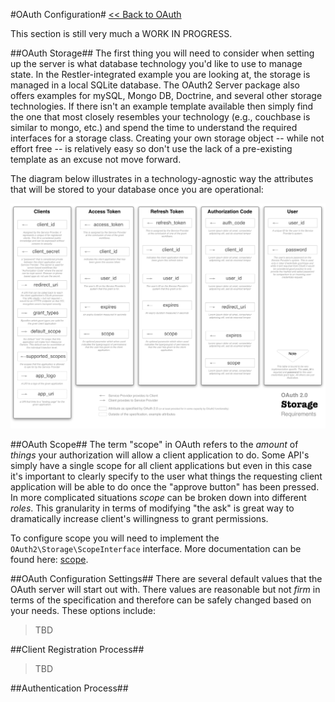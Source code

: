 #OAuth Configuration#
[<< Back to OAuth](oauth.md)

This section is still very much a WORK IN PROGRESS.

##OAuth Storage##
The first thing you will need to consider when setting up the server is what database technology you'd like to use to manage state. In the Restler-integrated example you are looking at, the storage is managed in a local SQLite database. The OAuth2 Server package also offers examples for mySQL, Mongo DB, Doctrine, and several other storage technologies. If there isn't an example template available then simply find the one that most closely resembles your technology (e.g., couchbase is similar to mongo, etc.) and spend the time to understand the required interfaces for a storage class. Creating your own storage object -- while not effort free -- is relatively easy so don't use the lack of a pre-existing template as an excuse not move forward.

The diagram below illustrates in a technology-agnostic way the attributes that will be stored to your database once you are operational:

![ ](img/storage-requirements.png)

##OAuth Scope##
The term "scope" in OAuth refers to the *amount* of *things* your authorization will allow a client application to do. Some API's simply have a 
single scope for all client applications but even in this case it's important to clearly specify to the user what things the requesting client 
application will be able to do once the "approve button" has been pressed. In more complicated situations *scope* can be broken down into different *roles*. 
This granularity in terms of modifying "the ask" is great way to dramatically increase client's willingness to grant permissions. 

To configure scope you will need to implement the `OAuth2\Storage\ScopeInterface` interface. More documentation can be found here: 
[scope](http://bshaffer.github.io/oauth2-server-php-docs/overview/scope/).

##OAuth Configuration Settings##
There are several default values that the OAuth server will start out with. There values are reasonable but not *firm* in terms of the specification and therefore can be safely changed based on your needs. These options include:

> TBD

##Client Registration Process##

> TBD

##Authentication Process##
